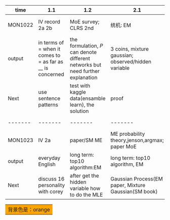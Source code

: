 
|time   |1.1    |1.2    |2.1    |2.2    |3.1    |3.2    |
|-------|-------|-------|-------|-------|-------|-------|
MON1022|IV record 2a 2b|MoE survey; CLRS 2nd|统机: EM|Code: MAUC|English|proof all easier|
output|in terms of = when it comes to = as far as __ is concerned|the formulation, $P$ can denote different networks but need further explanation|3 coins, mixture gaussian; observed/hidden variable|D:\UserData\IT\python\DiyKaggleBook\chapter2\my_MAUC.py  input only y_true and y_predict|  |  |
Next| use sentence patterns |test with kaggle data(ensamble learn), the solution|proof|the paper MAUC is micro or macro
|-------|-------|-------|-------|-------|-------|-------|
MON1023|IV 2a|paper/SM ME|ME probability theory,jenson,argmax; paper MoE|SM naive Bayes
output|everyday English|long term: top10 algorithm:EM  |long term: top10 algorithm, EM|the note; top10: naive Bayes
Next| discuss 16 personality with corey|after get the hidden variable how to do the MLE|Gaussian Process(EM paper, Mixture Gaussian(SM book)|my paper in generate discrete data








<table><tr><td bgcolor=orange>背景色是：orange</td></tr></table>